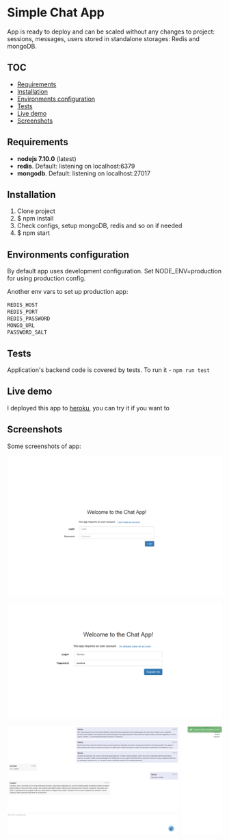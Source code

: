 Simple Chat App
============

App is ready to deploy and can be scaled without any changes to project: sessions, messages, users stored in standalone storages: Redis and mongoDB.

TOC
------------

* [Requirements](#requirements)
* [Installation](#installation)
* [Environments configuration](#environments-configuration)
* [Tests](#tests)
* [Live demo](#live-demo)
* [Screenshots](#screenshots)

Requirements
------------

* **nodejs 7.10.0** (latest)
* **redis**. Default: listening on localhost:6379
* **mongodb**. Default: listening on localhost:27017
    

Installation
------------

1. Clone project
2. $ npm install
3. Check configs, setup mongoDB, redis and so on if needed 
4. $ npm start

Environments configuration
------------

By default app uses development configuration. Set NODE_ENV=production for using production config.

Another env vars to set up production app:
 
    REDIS_HOST
    REDIS_PORT
    REDIS_PASSWORD
    MONGO_URL
    PASSWORD_SALT
    
Tests
------------

Application's backend code is covered by tests. To run it - `npm run test`

Live demo
------------

I deployed this app to [heroku](http://gour-chat.herokuapp.com), you can try it if  you want to

Screenshots
------------

Some screenshots of app:

![Login page](https://raw.githubusercontent.com/Gourmentt/yet-another-chat/master/docs/login.png)

![Register page](https://raw.githubusercontent.com/Gourmentt/yet-another-chat/master/docs/register.png)

![Chat page](https://raw.githubusercontent.com/Gourmentt/yet-another-chat/master/docs/chat.png)